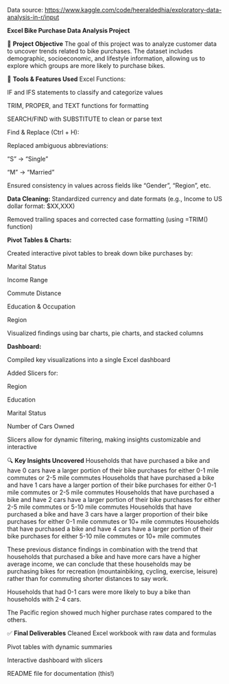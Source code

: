 Data source: https://www.kaggle.com/code/heeraldedhia/exploratory-data-analysis-in-r/input

**Excel Bike Purchase Data Analysis Project**

🧠 **Project Objective**
The goal of this project was to analyze customer data to uncover trends related to bike purchases. The dataset includes demographic, socioeconomic, and lifestyle information, allowing us to explore which groups are more likely to purchase bikes.

🧰 **Tools & Features Used**
Excel Functions:

IF and IFS statements to classify and categorize values

TRIM, PROPER, and TEXT functions for formatting

SEARCH/FIND with SUBSTITUTE to clean or parse text

Find & Replace (Ctrl + H):

Replaced ambiguous abbreviations:

“S” → “Single”

“M” → “Married”

Ensured consistency in values across fields like “Gender”, “Region”, etc.

**Data Cleaning:**
Standardized currency and date formats (e.g., Income to US dollar format: $XX,XXX)

Removed trailing spaces and corrected case formatting (using =TRIM() function)

**Pivot Tables & Charts:**

Created interactive pivot tables to break down bike purchases by:

Marital Status

Income Range

Commute Distance

Education & Occupation

Region

Visualized findings using bar charts, pie charts, and stacked columns

**Dashboard:**

Compiled key visualizations into a single Excel dashboard

Added Slicers for:

Region

Education

Marital Status

Number of Cars Owned

Slicers allow for dynamic filtering, making insights customizable and interactive

🔍 **Key Insights Uncovered**
Households that have purchased a bike and have 0 cars have a larger portion of their bike purchases for either 0-1 mile commutes or 2-5 mile commutes
Households that have purchased a bike and have 1 cars have a larger portion of their bike purchases for either 0-1 mile commutes or 2-5 mile commutes
Households that have purchased a bike and have 2 cars have a larger portion of their bike purchases for either 2-5 mile commutes or 5-10 mile commutes
Households that have purchased a bike and have 3 cars have a larger proportion of their bike purchases for either 0-1 mile commutes or 10+ mile commutes
Households that have purchased a bike and have 4 cars have a larger portion of their bike purchases for either 5-10 mile commutes or 10+ mile commutes

These previous distance findings in combination with the trend that households that purchased a bike and have more cars have a higher average income, we can conclude that these households
may be purchasing bikes for recreation (mountainbiking, cycling, exercise, leisure) rather than for commuting shorter distances to say work.

Households that had 0-1 cars were more likely to buy a bike than households with 2-4 cars.

The Pacific region showed much higher purchase rates compared to the others.

✅ **Final Deliverables**
Cleaned Excel workbook with raw data and formulas

Pivot tables with dynamic summaries

Interactive dashboard with slicers

README file for documentation (this!)
